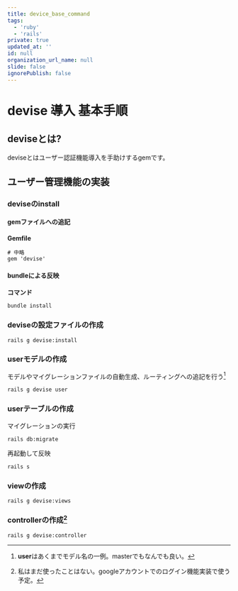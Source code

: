 ```yaml
---
title: device_base_command
tags:
  - 'ruby'
  - 'rails'
private: true
updated_at: ''
id: null
organization_url_name: null
slide: false
ignorePublish: false
---
```

# devise 導入 基本手順
## deviseとは?
deviseとはユーザー認証機能導入を手助けするgemです。
## ユーザー管理機能の実装
### deviseのinstall
#### gemファイルへの追記  
**Gemfile**
```
# 中略
gem 'devise'
```
#### bundleによる反映
**コマンド**
```
bundle install
```
### deviseの設定ファイルの作成
```
rails g devise:install
```
### userモデルの作成
モデルやマイグレーションファイルの自動生成、ルーティングへの追記を行う[^1]  

[^1]:**user**はあくまでモデル名の一例。masterでもなんでも良い。
```
rails g devise user
```
### userテーブルの作成
マイグレーションの実行
```
rails db:migrate
```
再起動して反映
```
rails s
```

### viewの作成
```
rails g devise:views
```

### controllerの作成[^2]
[^2]:私はまだ使ったことはない。googleアカウントでのログイン機能実装で使う予定。

```
rails g devise:controller
```

